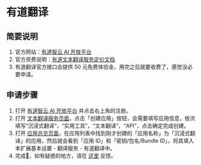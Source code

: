# 有道翻译

## 简要说明

1. 官方网站：[有道智云 AI 开放平台](http://ai.youdao.com/)
2. 官方资费说明：[有道文本翻译服务定价文档](https://ai.youdao.com/DOCSIRMA/html/%E8%87%AA%E7%84%B6%E8%AF%AD%E8%A8%80%E7%BF%BB%E8%AF%91/%E4%BA%A7%E5%93%81%E5%AE%9A%E4%BB%B7/%E6%96%87%E6%9C%AC%E7%BF%BB%E8%AF%91%E6%9C%8D%E5%8A%A1/%E6%96%87%E6%9C%AC%E7%BF%BB%E8%AF%91%E6%9C%8D%E5%8A%A1-%E4%BA%A7%E5%93%81%E5%AE%9A%E4%BB%B7.html)
3. 有道翻译官方接口会提供 50 元免费体验金，用完之后就要收费了，感觉没必要申请。

## 申请步骤

1. 打开 [有道智云 AI 开放平台](http://ai.youdao.com) 并点击右上角的注册。
2. 打开 [文本翻译服务页面](https://ai.youdao.com/console/#/service-singleton/text-translation)，点击「创建应用」按钮，会需要填写应用信息，依次填写“沉浸式翻译”，“实用工具”，“文本翻译”，“API”，点击确定完成创建。
3. 打开 [应用总览页面](https://ai.youdao.com/console/#/app-overview)，在应用列表中找到刚才创建的「应用名称」为「沉浸式翻译」的应用，然后就会看到「应用 ID」和「密钥/包名/Bundle ID」，将其填入本扩展基本设置 - 翻译服务 - 有道翻译中。
4. 完成🎉，如有疑惑的地方，请在 [这里](https://github.com/immersive-translate/immersive-translate/issues/137) 反馈。
